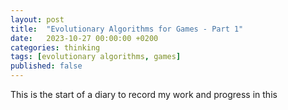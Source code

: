 ```yaml
---
layout: post
title:  "Evolutionary Algorithms for Games - Part 1"
date:   2023-10-27 00:00:00 +0200
categories: thinking
tags: [evolutionary algorithms, games]
published: false
---
```


This is the start of a diary to record my work and progress in this